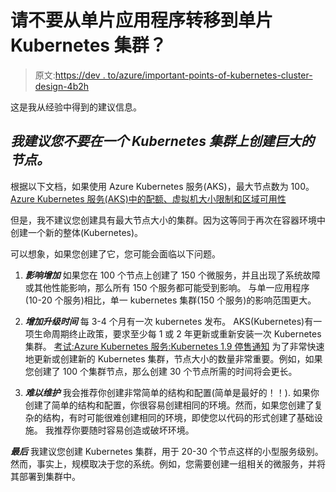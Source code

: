 # 请不要从单片应用程序转移到单片 Kubernetes 集群？

> 原文:[https://dev . to/azure/important-points-of-kubernetes-cluster-design-4b2h](https://dev.to/azure/important-points-of-kubernetes-cluster-design-4b2h)

这是我从经验中得到的建议信息。

## [](#i-recommend-you-to-not-create-the-huge-size-of-node-on-one-kubernetes-cluster)***我建议您不要在一个 Kubernetes 集群上创建巨大的节点。***

根据以下文档，如果使用 Azure Kubernetes 服务(AKS)，最大节点数为 100。
[Azure Kubernetes 服务(AKS)中的配额、虚拟机大小限制和区域可用性](https://docs.microsoft.com/azure/aks/quotas-skus-regions?WT.mc_id=devto-blog-yoterada)

但是，我不建议您创建具有最大节点大小的集群。因为这等同于再次在容器环境中创建一个新的整体(Kubernetes)。

可以想象，如果您创建了它，您可能会面临以下问题。

1.  ***影响增加***
    如果您在 100 个节点上创建了 150 个微服务，并且出现了系统故障或其他性能影响，那么所有 150 个服务都可能受到影响。
    与单一应用程序(10-20 个服务)相比，单一 kubernetes 集群(150 个服务)的影响范围更大。

2.  ***增加升级时间***
    每 3-4 个月有一次 kubernetes 发布。
    AKS(Kubernetes)有一项生命周期终止政策，要求至少每 1 或 2 年更新或重新安装一次 Kubernetes 集群。
    [考试:Azure Kubernetes 服务:Kubernetes 1.9 停售通知](https://azure.microsoft.com/en-us/updates/azure-kubernetes-service-kubernetes-1-9-end-of-life-notice/?WT.mc_id=devto-blog-yoterada)
    为了非常快速地更新或创建新的 Kubernetes 集群，节点大小的数量非常重要。例如，如果您创建了 100 个集群节点，那么创建 30 个节点所需的时间将会更长。

3.  ***难以维护***
    我会推荐你创建非常简单的结构和配置(简单是最好的！！).
    如果你创建了简单的结构和配置，你很容易创建相同的环境。然而，如果您创建了复杂的结构，有时可能很难创建相同的环境，即使您以代码的形式创建了基础设施。
    我推荐你要随时容易创造或破坏环境。

***最后***
我建议您创建 Kubernetes 集群，用于 20-30 个节点这样的小型服务级别。然而，事实上，规模取决于您的系统。例如，您需要创建一组相关的微服务，并将其部署到集群中。